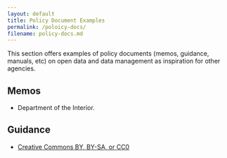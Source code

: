 ```yaml
---
layout: default
title: Policy Document Examples
permalink: /poloicy-docs/
filename: policy-docs.md
---
```


This section offers examples of policy documents (memos, guidance, manuals, etc) on open data and data management as inspiration for other agencies.  

## Memos

* Department of the Interior.

## Guidance
* [Creative Commons BY, BY-SA, or CC0](http://creativecommons.org/choose/)
